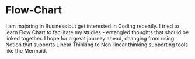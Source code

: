 # Flow-Chart
I am majoring in Business but get interested in Coding recently. I tried to learn Flow Chart to facilitate my studies - entangled thoughts that should be linked together. I hope for a great journey ahead, changing from using Notion that supports Linear Thinking to Non-linear thinking supporting tools like the Mermaid.
